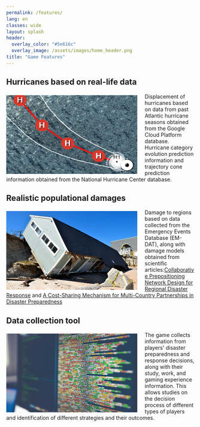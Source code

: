 ```yaml
---
permalink: /features/
lang: en
classes: wide
layout: splash
header:
  overlay_color: "#5e616c"
  overlay_image: /assets/images/home_header.png
title: "Game Features"
---
```

<style>
    .feature_image {
        padding-right: 20px;
        padding-bottom: 5px;
        padding-top: 5px;
    }

    .center {
        clear: both;
    }
</style>

<div>
    <section class="center">
        <h2 id="Feature1">Hurricanes based on real-life data</h2>
        <img src="../assets/images/hurricane_home.png" alt="forecast" width="350" height="210" align="left" class="feature_image">
        <p>Displacement of hurricanes based on data from past Atlantic hurricane seasons obtained from the Google Cloud Platform database. Hurricane category evolution prediction information and trajectory cone prediction information obtained from the National Hurricane Center database.</p>
    </section>
    <section class="center">
        <h2 id="Feature2">Realistic populational damages</h2>
        <img src="../assets/images/hurricane_damage.jpg" alt="damage" width="350" height="210" align="left" class="feature_image"/>
        <p>Damage to regions based on data collected from the Emergency Events Database (EM-DAT), along with damage models obtained from scientific articles:<a href="https://doi.org/10.1111/poms.13053">Collaborative Prepositioning Network Design for Regional Disaster Response</a> and <a href="https://doi.org/10.1111/poms.13403">A Cost-Sharing Mechanism for Multi-Country Partnerships in Disaster Preparedness</a></p>
    </section>
    <section class="center">
        <h2 id="Feature3">Data collection tool</h2>
        <img src="../assets/images/data_collection.jpg" alt="data" width="350" height="210" align="left" class="feature_image"/>
        <p>The game collects information from players' disaster preparedness and response decisions, along with their study, work, and gaming experience information. This allows studies on the decision process of different types of players and identification of different strategies and their outcomes.</p>
    </section>
</div>
